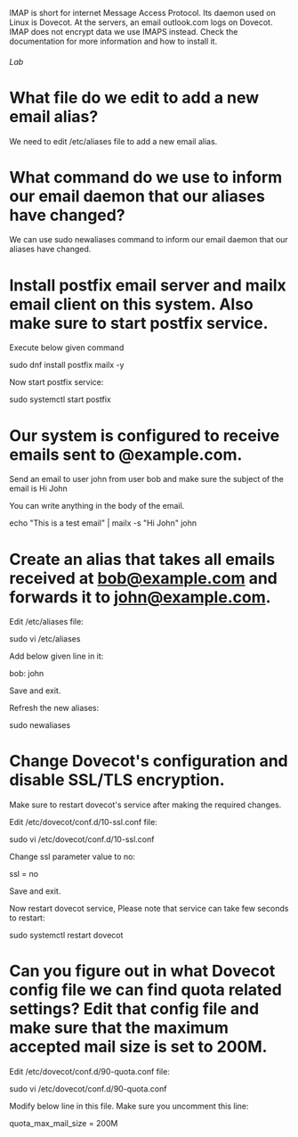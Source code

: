 IMAP is short for internet Message Access Protocol.
Its daemon used on Linux is Dovecot.
At the servers, an email outlook.com logs on Dovecot.
IMAP does not encrypt data we use IMAPS instead. 
Check the documentation for more information and how to install it.

###### Lab #######

# What file do we edit to add a new email alias?

We need to edit /etc/aliases file to add a new email alias.

# What command do we use to inform our email daemon that our aliases have changed?

We can use sudo newaliases command to inform our email daemon that our aliases have changed.

# Install postfix email server and mailx email client on this system. Also make sure to start postfix service.

Execute below given command


sudo dnf install postfix mailx -y



Now start postfix service:


sudo systemctl start postfix


# Our system is configured to receive emails sent to <username>@example.com.


Send an email to user john from user bob and make sure the subject of the email is Hi John

You can write anything in the body of the email.


echo "This is a test email" | mailx -s "Hi John" john

# Create an alias that takes all emails received at bob@example.com and forwards it to john@example.com.

Edit /etc/aliases file:

sudo vi /etc/aliases



Add below given line in it:

bob: john



Save and exit.


Refresh the new aliases:


sudo newaliases

# Change Dovecot's configuration and disable SSL/TLS encryption.


Make sure to restart dovecot's service after making the required changes.

Edit /etc/dovecot/conf.d/10-ssl.conf file:

sudo vi /etc/dovecot/conf.d/10-ssl.conf



Change ssl parameter value to no:

ssl = no



Save and exit.


Now restart dovecot service, Please note that service can take few seconds to restart:


sudo systemctl restart dovecot

# Can you figure out in what Dovecot config file we can find quota related settings? Edit that config file and make sure that the maximum accepted mail size is set to 200M.

Edit /etc/dovecot/conf.d/90-quota.conf file:

sudo vi /etc/dovecot/conf.d/90-quota.conf



Modify below line in this file. Make sure you uncomment this line:


quota_max_mail_size = 200M

